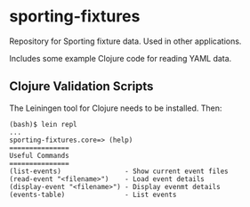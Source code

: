 # sporting-fixtures
Repository for Sporting fixture data. Used in other applications.

Includes some example Clojure code for reading YAML data.

## Clojure Validation Scripts

The Leiningen tool for Clojure needs to be installed. Then:

```
(bash)$ lein repl
...
sporting-fixtures.core=> (help)
===============
Useful Commands
===============
(list-events)                - Show current event files
(read-event "<filename>")    - Load event details
(display-event "<filename>") - Display evenmt details
(events-table)               - List events
```

